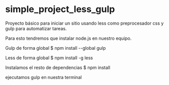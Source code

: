 simple_project_less_gulp
========================

Proyecto básico para iniciar un sitio usando less como preprocesador css y gulp para automatizar tareas.

Para esto tendremos que instalar node.js en nuestro equipo.

Gulp de forma global
$ npm install --global gulp

Less de forma global
$ npm install -g less

Instalamos el resto de dependencias
$ npm install

ejecutamos gulp en nuestra terminal
